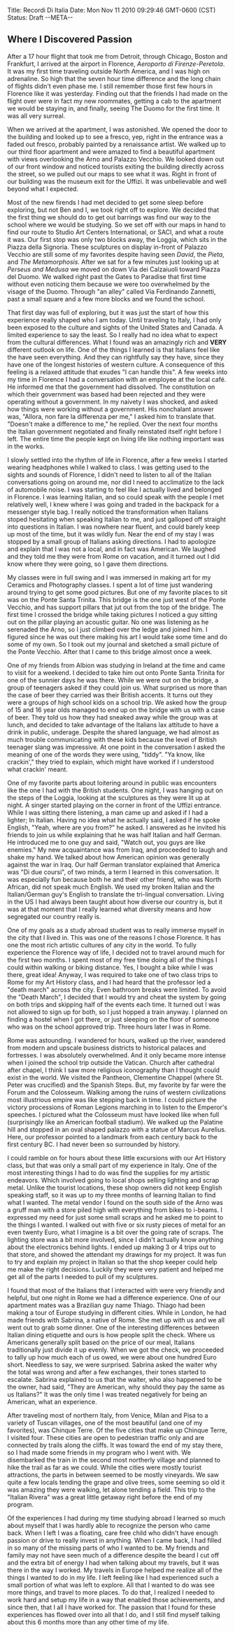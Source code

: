 Title: Recordi Di Italia
Date: Mon Nov 11 2010 09:29:46 GMT-0600 (CST)
Status: Draft
--META--

## Where I Discovered Passion

After a 17 hour flight that took me from Detroit, through Chicago, Boston and Frankfurt, I arrived at the airport in Florence, *Aeroporto di Firenze-Peretola*.  It was my first time traveling outside North America, and I was high on adrenaline.  So high that the seven hour time difference and the long chain of flights didn't even phase me.  I still remember those first few hours in Florence like it was yesterday.  Finding out that the friends I had made on the flight over were in fact my new roommates, getting a cab to the apartment we would be staying in, and finally, seeing The Duomo for the first time.  It was all very surreal.

When we arrived at the apartment, I was astonished.  We opened the door to the building and looked up to see a fresco, yep, right in the entrance was a faded out fresco, probably painted by a renaissance artist.  We walked up to our third floor apartment and were amazed to find a beautiful apartment with views overlooking the Arno and Palazzo Vecchio.  We looked down out of our front window and noticed tourists exiting the building directly across the street, so we pulled out our maps to see what it was.  Right in front of our building was the museum exit for the Uffizi.  It was unbelievable and well beyond what I expected.

Most of the new firends I had met decided to get some sleep before exploring, but not Ben and I, we took right off to explore.  We decided that the first thing we should do to get out barrings was find our way to the school where we would be studying.  So we set off with our maps in hand to find our route to Studio Art Centers International, or SACI, and what a route it was.  Our first stop was only two blocks away, the Loggia, which sits in the Piazza della Signoria.  These sculptures on display in-front of Palazzo Vecchio are still some of my favorites despite having seen *David*, the *Pieta*, and *The Metamorphosis*.  After we sat for a few minutes just looking up at *Perseus and Medusa* we moved on down Via dei Calzaiuoli toward Piazza del Duomo.  We walked right past the Gates to Paradise that first time without even noticing them because we were too overwhelmed by the visage of the Duomo.  Through "an alley" called Via Ferdinando Zannetti, past a small square and a few more blocks and we found the school.

That first day was full of exploring, but it was just the start of how this experience really shaped who I am today.  Until traveling to Italy, I had only been exposed to the culture and sights of the United States and Canada.  A limited experience to say the least.  So I really had no idea what to expect from the cultural differences.  What I found was an amazingly rich and **VERY** different outlook on life.  One of the things I learned is that Italians feel like the have seen everything.  And they can rightfully say they have, since they have one of the longest histories of western culture.  A consequence of this feeling is a relaxed attitude that exudes "I can handle this".  A few weeks into my time in Florence I had a conversation with an employee at the local café.  He informed me that the government had dissolved.  The constitution on which their government was based had been rejected and they were operating without a government.  In my naivety I was shocked, and asked how things were working without a government.  His nonchalant answer was, "Allora, non fare la differenza per me," I asked him to translate that.  "Doesn't make a difference to me," he replied.  Over the next four months the Italian government negotiated and finally reinstated itself right before I left.  The entire time the people kept on living life like nothing important was in the works.

I slowly settled into the rhythm of life in Florence, after a few weeks I started wearing headphones while I walked to class.  I was getting used to the sights and sounds of Florence, I didn't need to listen to all of the Italian conversations going on around me, nor did I need to acclimatize to the lack of automobile noise.  I was starting to feel like I actually lived and belonged in Florence.  I was learning Italian, and so could speak with the people I met relatively well, I knew where I was going and traded in the backpack for a messenger style bag.  I really noticed the transformation when Italians stoped hesitating when speaking Italian to me, and just galloped off straight into questions in Italian.  I was nowhere near fluent, and could barely keep up most of the time, but it was wildly fun.  Near the end of my stay I was stopped by a small group of Italians asking directions.  I had to apologize and explain that I was not a local, and in fact was American.  We laughed and they told me they were from Rome on vacation, and it turned out I did know where they were going, so I gave them directions.  

My classes were in full swing and I was immersed in making art for my Ceramics and Photography classes.  I spent a lot of time just wandering around trying to get some good pictures.  But one of my favorite places to sit was on the Ponte Santa Trinita.  This bridge is the one just west of the Ponte Vecchio, and has support pillars that jut out from the top of the bridge.  The first time I crossed the bridge while taking pictures I noticed a guy sitting out on the pillar playing an acoustic guitar.  No one was listening as he serenaded the Arno, so I just climbed over the ledge and joined him.  I figured since he was out there making his art I would take some time and do some of my own.  So I took out my journal and sketched a small picture of the Ponte Vecchio.  After that I came to this bridge almost once a week. 

One of my friends from Albion was studying in Ireland at the time and came to visit for a weekend.  I decided to take him out onto Ponte Santa Trinita for one of the sunnier days he was there.  While we were out on the bridge, a group of teenagers asked if they could join us.  What surprised us more than the case of beer they carried was their British accents.  It turns out they were a groups of high school kids on a school trip.  We asked how the group of 15 and 16 year olds managed to end up on the bridge with us with a case of beer.  They told us how they had sneaked away while the group was at lunch, and decided to take advantage of the Italians lax attitude to have a drink in public, underage.  Despite the shared language, we had almost as much trouble communicating with these kids because the level of British teenager slang was impressive.  At one point in the conversation I asked the meaning of one of the words they were using, "tiddy".  "Ya know, like crackin'," they tried to explain, which might have worked if I understood what crackin' meant.

One of my favorite parts about loitering around in public was encounters like the one I had with the British students.  One night, I was hanging out on the steps of the Loggia, looking at the sculptures as they were lit up at night.  A singer started playing on the corner in front of the Uffizi entrance.  While I was sitting there listening, a man came up and asked if I had a lighter; In Italian.  Having no idea what he actually said, I asked if he spoke English, "Yeah, where are you from?" he asked.  I answered as he invited his friends to join us while explaining that he was half Italian and half German.  He introduced me to one guy and said, "Watch out, you guys are like enemies."  My new acquaintance was from Iraq, and proceeded to laugh and shake my hand.  We talked about how American opinion was generally against the war in Iraq.  Our half German translator explained that America was "Di due coursi", of two minds, a term I learned in this conversation.  It was especially fun because both he and their other friend, who was North African, did not speak much English.  We used my broken Italian and the Italian/German guy's English to translate the tri-lingual conversation.  Living in the US I had always been taught about how diverse our country is, but it was at that moment that I really learned what diversity means and how segregated our country really is.

One of my goals as a study abroad student was to really immerse myself in the city that I lived in.  This was one of the reasons I chose Florence.  It has one the most rich artistic cultures of any city in the world.  To fully experience the Florence way of life, I decided not to travel around much for the first two months.  I spent most of my free time doing all of the things I could within walking or biking distance.  Yes, I bought a bike while I was there, great idea!  Anyway, I was required to take one of two class trips to Rome for my Art History class, and I had heard that the professor led a "death march" across the city.  Even bathroom breaks were limited.  To avoid the "Death March", I decided that I would try and cheat the system by going on both trips and skipping half of the events each time.  It turned out I was not allowed to sign up for both, so I just hopped a train anyway.  I planned on finding a hostel when I got there, or just sleeping on the floor of someone who was on the school approved trip.  Three hours later I was in Rome.

Rome was astounding.  I wandered for hours, walked up the river, wandered from modern and upscale business districts to historical palaces and fortresses.  I was absolutely overwhelmed.  And it only became more intense when I joined the school trip outside the Vatican.  Church after cathedral after chapel, I think I saw more religious iconography than I thought could exist in the world.  We visited the Pantheon, Clementine Chappel (where St. Peter was crucified) and the Spanish Steps.  But, my favorite by far were the Forum and the Colosseum.  Walking among the ruins of western civilizations most illustrious empire was like stepping back in time.  I could picture the victory processions of Roman Legions marching in to listen to the Emperor's speeches.  I pictured what the Colosseum must have looked like when full (surprisingly like an American football stadium).  We walked up the Palatine hill and stopped in an oval shaped palazzo with a statue of Marcus Aurelius.  Here, our professor pointed to a landmark from each century back to the first century BC.  I had never been so surrounded by history.

I could ramble on for hours about these little excursions with our Art History class, but that was only a small part of my experience in Italy.  One of the most interesting things I had to do was find the supplies for my artistic endeavors.  Which involved going to local shops selling lighting and scrap metal.  Unlike the tourist locations, these shop owners did not keep English speaking staff, so it was up to my three months of learning Italian to find what I wanted.  The metal vendor I found on the south side of the Arno was a gruff man with a store piled high with everything from bikes to i-beams.  I expressed my need for just some small scraps and he asked me to point to the things I wanted.  I walked out with five or six rusty pieces of metal for an even twenty Euro, what I imagine is a bit over the going rate of scraps.  The lighting store was a bit more involved, since I didn't actually know anything about the electronics behind lights.  I ended up making 3 or 4 trips out to that store, and showed the attendant my drawings for my project.  It was fun to try and explain my project in Italian so that the shop keeper could help me make the right decisions.  Luckily they were very patient and helped me get all of the parts I needed to pull of my sculptures.

I found that most of the Italians that I interacted with were very friendly and helpful, but one night in Rome we had a difference experience.  One of our apartment mates was a Brazilian guy name Thiago.  Thiago had been making a tour of Europe studying in different cities.  While in London, he had made friends with Sabrina, a native of Rome.  She met up with us and we all went out to grab some dinner.  One of the interesting differences between Italian dining etiquette and ours is how people split the check.  Where us Americans generally split based on the price of our meal, Italians traditionally just divide it up evenly.  When we got the check, we proceeded to tally up how much each of us owed, we were about one hundred Euro short.  Needless to say, we were surprised.  Sabrina asked the waiter why the total was wrong and after a few exchanges, their tones started to escalate.  Sabrina explained to us that the waiter, who also happened to be the owner, had said, "They are American, why should they pay the same as us Italians?"  It was the only time I was treated negatively for being an American, what an experience.

After traveling most of northern Italy, from Venice, Milan and Pisa to a variety of Tuscan villages, one of the most beautiful (and one of my favorites), was Chinque Terre.  Of the five cities that make up Chinque Terre, I visited four.  These cities are open to pedestrian traffic only and are connected by trails along the cliffs.  It was toward the end of my stay there, so I had made some friends in my program who I went with.  We disembarked the train in the second most northerly village and planned to hike the trail as far as we could.  While the cities were mostly tourist attractions, the parts in between seemed to be mostly vineyards.  We saw quite a few locals tending the grape and olive trees, some seeming so old it was amazing they were walking, let alone tending a field.  This trip to the "Italian Rivera" was a great little getaway right before the end of my program.

Of the experiences I had during my time studying abroad I learned so much about myself that I was hardly able to recognize the person who came back.  When I left I was a floating, care free child who didn't have enough passion or drive to really invest in anything.  When I came back, I had filled in so many of the missing parts of who I wanted to be.  My friends and family may not have seen much of a difference despite the beard I cut off and the extra bit of energy I had when talking about my travels, but it was there in the way I worked.  My travels in Europe helped me realize all of the things I wanted to do in my life.  I left feeling like I had experienced such a small portion of what was left to explore.  All that I wanted to do was see more things, and travel to more places.  To do that, I realized I needed to work hard and setup my life in a way that enabled those achievements, and since then, that I all I have worked for.  The passion that I found for these experiences has flowed over into all that I do, and I still find myself talking about this 6 months more than any other time of my life.  








